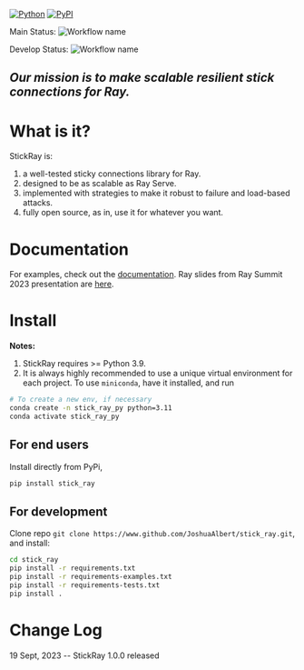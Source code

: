 [![Python](https://img.shields.io/pypi/pyversions/stick_ray.svg)](https://badge.fury.io/py/stick_ray)
[![PyPI](https://badge.fury.io/py/stick_ray.svg)](https://badge.fury.io/py/stick_ray)

Main
Status: ![Workflow name](https://github.com/JoshuaAlbert/stick_ray/actions/workflows/unittests.yml/badge.svg?branch=main)

Develop
Status: ![Workflow name](https://github.com/JoshuaAlbert/stick_ray/actions/workflows/unittests.yml/badge.svg?branch=develop)

## _Our mission is to make scalable resilient stick connections for Ray._

# What is it?

StickRay is:

1) a well-tested sticky connections library for Ray.
2) designed to be as scalable as Ray Serve.
3) implemented with strategies to make it robust to failure and load-based attacks.
4) fully open source, as in, use it for whatever you want.

# Documentation

For examples, check out the [documentation](https://stickray.readthedocs.io/). Ray slides from Ray Summit 2023
presentation
are [here](https://docs.google.com/presentation/d/1CJvhrCTXmH1cwI1-df8JheQW9c9Rv69T2n-xrFhhcAM/edit?usp=sharing).

# Install

**Notes:**

1. StickRay requires >= Python 3.9.
2. It is always highly recommended to use a unique virtual environment for each project.
   To use `miniconda`, have it installed, and run

```bash
# To create a new env, if necessary
conda create -n stick_ray_py python=3.11
conda activate stick_ray_py
```

## For end users

Install directly from PyPi,

```bash
pip install stick_ray
```

## For development

Clone repo `git clone https://www.github.com/JoshuaAlbert/stick_ray.git`, and install:

```bash
cd stick_ray
pip install -r requirements.txt
pip install -r requirements-examples.txt
pip install -r requirements-tests.txt
pip install .
```

# Change Log

19 Sept, 2023 -- StickRay 1.0.0 released
